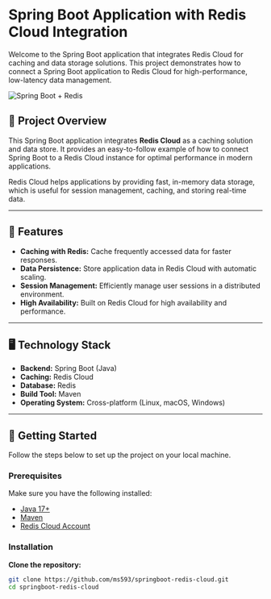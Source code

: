 # Spring Boot Application with Redis Cloud Integration

Welcome to the Spring Boot application that integrates Redis Cloud for caching and data storage solutions. This project demonstrates how to connect a Spring Boot application to Redis Cloud for high-performance, low-latency data management.

![Spring Boot + Redis](https://example.com/springboot-redis-logo.png)  <!-- Replace with a relevant image URL -->


## 🚀 Project Overview

This Spring Boot application integrates **Redis Cloud** as a caching solution and data store. It provides an easy-to-follow example of how to connect Spring Boot to a Redis Cloud instance for optimal performance in modern applications.

Redis Cloud helps applications by providing fast, in-memory data storage, which is useful for session management, caching, and storing real-time data.

---

## 🌟 Features

- **Caching with Redis:** Cache frequently accessed data for faster responses.
- **Data Persistence:** Store application data in Redis Cloud with automatic scaling.
- **Session Management:** Efficiently manage user sessions in a distributed environment.
- **High Availability:** Built on Redis Cloud for high availability and performance.

---

## 🖥️ Technology Stack

- **Backend:** Spring Boot (Java)
- **Caching:** Redis Cloud
- **Database:** Redis
- **Build Tool:** Maven
- **Operating System:** Cross-platform (Linux, macOS, Windows)

---

## 🚧 Getting Started

Follow the steps below to set up the project on your local machine.

### Prerequisites

Make sure you have the following installed:

- [Java 17+](https://adoptopenjdk.net/)
- [Maven](https://maven.apache.org/)
- [Redis Cloud Account](https://redis.com/)

### Installation

 **Clone the repository:**

   ```bash
   git clone https://github.com/ms593/springboot-redis-cloud.git
   cd springboot-redis-cloud
